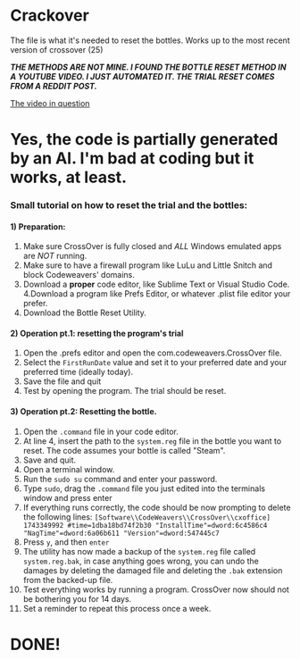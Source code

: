 # Crackover

The file is what it's needed to reset the bottles. Works up to the most recent version of crossover (25)

**_THE METHODS ARE NOT MINE. I FOUND THE BOTTLE RESET METHOD IN A YOUTUBE VIDEO. I JUST AUTOMATED IT. THE TRIAL RESET COMES FROM A REDDIT POST._**

[The video in question](https://www.youtube.com/watch?v=d4Hlm9kJrEo)

# Yes, the code is partially generated by an AI. I'm bad at coding but it works, at least.

### Small tutorial on how to reset the trial and the bottles:

#### 1) Preparation:

1. Make sure CrossOver is fully closed and _ALL_ Windows emulated apps are _NOT_ running.
2. Make sure to have a firewall program like LuLu and Little Snitch and block Codeweavers' domains.
3. Download a **proper** code editor, like Sublime Text or Visual Studio Code.
4.Download a program like Prefs Editor, or whatever .plist file editor your prefer.
5. Download the Bottle Reset Utility.

#### 2) Operation pt.1: resetting the program's trial

1. Open the .prefs editor and open the com.codeweavers.CrossOver file.
2. Select the `FirstRunDate` value and set it to your preferred date and your preferred time (ideally today).
3. Save the file and quit
4. Test by opening the program. The trial should be reset.

#### 3) Operation pt.2: Resetting the bottle.

1. Open the `.command` file in your code editor.
2. At line 4, insert the path to the `system.reg` file in the bottle you want to reset. The code assumes your bottle is called "Steam".
3. Save and quit.
4. Open a terminal window.
5. Run the `sudo su` command and enter your password.
6. Type `sudo`, drag the `.command` file you just edited into the terminals window and press enter
7. If everything runs correctly, the code should be now prompting to delete the following lines:
`[Software\\CodeWeavers\\CrossOver\\cxoffice] 1743349992 #time=1dba18bd74f2b30 "InstallTime"=dword:6c4586c4 "NagTime"=dword:6a06b611 "Version"=dword:547445c7
`
8. Press `y`, and then `enter`
9. The utility has now made a backup of the `system.reg` file called `system.reg.bak`, in case anything goes wrong, you can undo the damages by deleting the damaged file and deleting the `.bak` extension from the backed-up file.
10. Test everything works by running a program. CrossOver now should not be bothering you for 14 days.
11. Set a reminder to repeat this process once a week.

# DONE!
